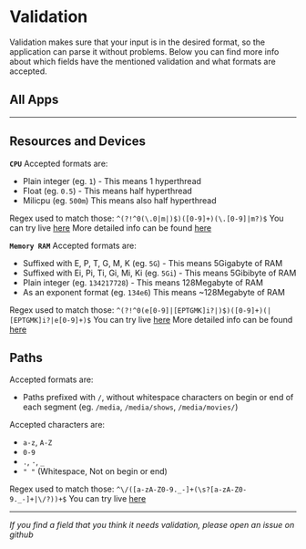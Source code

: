 # Validation

Validation makes sure that your input is in the desired format, so the application can parse it without problems. Below you can find more info about which fields have the mentioned validation and what formats are accepted.

## All Apps

---

## Resources and Devices

**`CPU`** Accepted formats are:

- Plain integer (eg. `1`) - This means 1 hyperthread
- Float (eg. `0.5`) - This means half hyperthread
- Milicpu (eg. `500m`) This means also half hyperthread

Regex used to match those: `^(?!^0(\.0|m|)$)([0-9]+)(\.[0-9]|m?)$` You can try live [here](https://regex101.com/r/WxComc/1) More detailed info can be found [here](https://kubernetes.io/docs/concepts/configuration/manage-resources-containers/#meaning-of-cpu)

**`Memory RAM`** Accepted formats are:

- Suffixed with E, P, T, G, M, K (eg. `5G`) - This means 5Gigabyte of RAM
- Suffixed with Ei, Pi, Ti, Gi, Mi, Ki (eg. `5Gi`) - This means 5Gibibyte of RAM
- Plain integer (eg. `134217728`) - This means 128Megabyte of RAM
- As an exponent format (eg. `134e6`) This means ~128Megabyte of RAM

Regex used to match those: `^(?!^0(e[0-9]|[EPTGMK]i?|)$)([0-9]+)(|[EPTGMK]i?|e[0-9]+)$` You can try live [here](https://regex101.com/r/LyDc6u/1) More detailed info can be found [here](https://kubernetes.io/docs/concepts/configuration/manage-resources-containers/#meaning-of-memory)

## Paths

Accepted formats are:

- Paths prefixed with `/`, without whitespace characters on begin or end of each segment (eg. `/media`, `/media/shows`, `/media/movies/`)

Accepted characters are:

- `a-z`, `A-Z`
- `0-9`
- `.`, `-`, `_`
- `" "` (Whitespace, Not on begin or end)

Regex used to match those: `^\/([a-zA-Z0-9._-]+(\s?[a-zA-Z0-9._-]+|\/?))+$` You can try live [here](https://regex101.com/r/WjSpXg/1)

---

_If you find a field that you think it needs validation, please open an issue on github_

